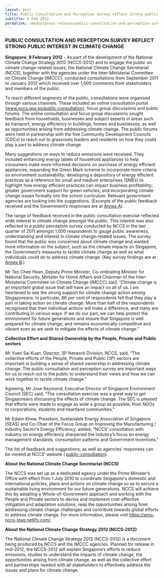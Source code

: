```yaml
---
layout: post
title: Public Consultation and Perception Survey reflect strong public interest in climate change
subtitle: 9 Feb 2012
permalink: /media/press-release/public-consultation-and-perception-survey-reflect-strong-public-interest-in-climate-change
---
```


### PUBLIC CONSULTATION AND PERCEPTION SURVEY REFLECT STRONG PUBLIC INTEREST IN CLIMATE CHANGE

**Singapore, 9 February 2012** - As part of the development of the National Climate Change Strategy 2012 (NCCS-2012) and to engage the public on climate change-related issues, the National Climate Change Secretariat (NCCS), together with the agencies under the Inter-Ministerial Committee on Climate Change (IMCCC), conducted consultations from September 2011 to January 2012 which received over 1,000 comments from stakeholders and members of the public.

To reach different segments of the public, consultations were organised through various channels. These included an online consultation portal ([<a href="/public-consultation/" target="_blank">www.nccs.gov.sg/public-consultation</a>](/public-consultation/)), focus group discussions and public forums. The online consultation and focus group discussions sought feedback from households, businesses and subject experts in areas such as transport, energy efficiency in buildings, homes and businesses, as well as opportunities arising from addressing climate change. The public forums were held in partnership with the five Community Development Councils (CDCs) to reach out to grassroots leaders and residents on how they could play a part to address climate change.

Many suggestions on ways to reduce emissions were received. They included enhancing energy labels of household appliances to help consumers make more informed decisions on purchase of energy efficient appliances; expanding the Green Mark scheme to incorporate more criteria on environment sustainability; developing a depository of energy efficient practices as a reference for small and medium enterprises (SMEs) to highlight how energy efficient practices can impact business profitability; greater government support for green vehicles; and incorporating climate change issues formally into the school curriculum. Relevant government agencies are looking into the suggestions. (Excerpts of the public feedback received and the Government’s responses are at [<a href="/docs/default-source/news-documents/annexa.pdf" target="_blank">Annex A</a>](/docs/default-source/news-documents/annexa.pdf)).

The range of feedback received in the public consultation exercise reflected wide interest in climate change amongst the public. This interest was also reflected in a public perception survey conducted by NCCS in the last quarter of 2011 amongst 1,000 respondents to gauge public awareness, understanding and interest in climate change-related issues. The survey found that the public was concerned about climate change and wanted more information on the subject, such as the climate impacts on Singapore, the Government’s measures to tackle climate change as well as what individuals could do to address climate change. (Key survey findings are at 
[<a href="/docs/default-source/news-documents/annexb.pdf" target="_blank">Annex B</a>](/docs/default-source/news-documents/annexb.pdf).)

Mr Teo Chee Hean, Deputy Prime Minister, Co-ordinating Minister for National Security, Minister for Home Affairs and Chairman of the Inter-Ministerial Committee on Climate Change (IMCCC) said, “Climate change is an important global issue that will have an impact on all of us. I am heartened to see the strong support for climate change action among Singaporeans. In particular, 86 per cent of respondents felt that they play a part in taking action on climate change. More than half of the respondents recognised that their individual actions will make a difference, and many are contributing in various ways. If we do our part, we can help protect the environment for future generations and ensure that Singapore is well prepared for climate change, and remains economically competitive and vibrant even as we seek to mitigate the effects of climate change.”

**Collective Effort and Shared Ownership by the People, Private and Public sectors**

Mr Yuen Sai Kuan, Director, 3P Network Division, NCCS, said, “The collective efforts of the People, Private and Public (3P) sectors are important in building a sense of shared ownership in addressing climate change. The public consultation and perception survey are important ways for us to reach out to the public to understand their views and how we can work together to tackle climate change.”

Agreeing, Mr Jose Raymond, Executive Director of Singapore Environment Council (SEC) said, “The consultation exercise was a great way to get Singaporeans discussing the effects of climate change. The SEC is pleased that efforts were made to engage as wide a group as possible, from NGOs to corporations, students and heartland communities.”

Mr Edwin Khew, President, Sustainable Energy Association of Singapore (SEAS) and Co-Chair of the Focus Group on Improving the Manufacturing / Industry Sector’s Energy Efficiency, added, “NCCS’ consultation with industry on energy efficiency sharpened the industry’s focus on energy management standards, consumption patterns and Government incentives.”


The list of feedback and suggestions, as well as agencies’ responses can be viewed at NCCS’ website (
[<a href="/public-consultation/" target="_blank">public-consultation</a>](/public-consultation/)).

**About the National Climate Change Secretariat (NCCS)**

The NCCS was set up as a dedicated agency under the Prime Minister’s Office with effect from 1 July 2010 to coordinate Singapore's domestic and international policies, plans and actions on climate change so as to secure a sustainable living environment for our future generations. NCCS will achieve this by adopting a Whole-of-Government approach and working with the People and Private sectors to devise and implement cost-effective mitigation and adaptation solutions, reap the opportunities arising from addressing climate change challenges and contribute towards global efforts to address climate change. For more information, please visit [<a href="https://pmo-nccs-stag.netlify.com/" target="_blank">https://pmo-nccs-stag.netlify.com/</a>](https://pmo-nccs-stag.netlify.com/).

**About the National Climate Change Strategy 2012 (NCCS-2012)**

The National Climate Change Strategy 2012 (NCCS-2012) is a document being produced by NCCS and the IMCCC agencies. Planned for release in mid-2012, the NCCS-2012 will explain Singapore’s efforts to reduce emissions, studies to understand the impacts of climate change, the opportunities arising from climate change, as well as the collective effort and partnerships needed with all stakeholders to effectively address the issues and plans for climate change.

